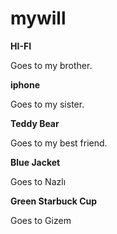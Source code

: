 ﻿# mywill

**HI-FI**

Goes to my brother.

**iphone**

Goes to my sister.


**Teddy Bear**

Goes to my best friend.


**Blue Jacket**

Goes to Nazlı

**Green Starbuck Cup**

Goes to Gizem